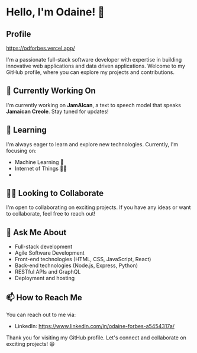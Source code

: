 # Hello, I'm Odaine! 👋

## Profile
<https://odforbes.vercel.app/>

I'm a passionate full-stack software developer with expertise in building innovative web applications and data driven applications. Welcome to my GitHub profile, where you can explore my projects and contributions.

## 🔭 Currently Working On

I'm currently working on **JamAIcan**, a text to speech model that speaks **Jamaican Creole**. Stay tuned for updates!

## 🌱 Learning

I'm always eager to learn and explore new technologies. Currently, I'm focusing on:

- Machine Learning 🤖
- Internet of Things 🧠🚦
- 

## 👯‍♂️ Looking to Collaborate

I'm open to collaborating on exciting projects. If you have any ideas or want to collaborate, feel free to reach out!

## 💬 Ask Me About

- Full-stack development
- Agile Software Development  
- Front-end technologies (HTML, CSS, JavaScript, React)
- Back-end technologies (Node.js, Express, Python)
- RESTful APIs and GraphQL
- Deployment and hosting

## 📫 How to Reach Me

You can reach out to me via:

- LinkedIn: https://www.linkedin.com/in/odaine-forbes-a5454317a/


Thank you for visiting my GitHub profile. Let's connect and collaborate on exciting projects! 😄
